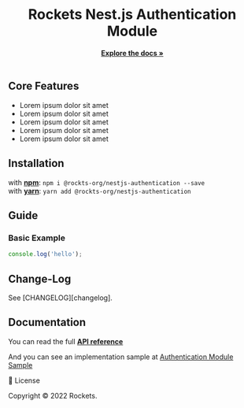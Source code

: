 <div align="center">
  <h1 align="center">Rockets Nest.js Authentication Module</h1>

<p align="center">
    <a href="https://github.com"><strong>Explore the docs »</strong></a>
    <br />
    <br />
  </p>
</div>

## Core Features

- Lorem ipsum dolor sit amet
- Lorem ipsum dolor sit amet
- Lorem ipsum dolor sit amet
- Lorem ipsum dolor sit amet
- Lorem ipsum dolor sit amet

## Installation

with [**npm**](https://www.npmjs.com/package): `npm i @rockts-org/nestjs-authentication --save`  
with [**yarn**](https://yarn.pm): `yarn add @rockts-org/nestjs-authentication`

## Guide

### Basic Example

```javascript
console.log('hello');
```

## Change-Log

See [CHANGELOG][changelog].

## Documentation

You can read the full [**API reference**](https://github.com)

And you can see an implementation sample at [Authentication Module Sample](https://github.com)

📝 License

Copyright © 2022 Rockets.

